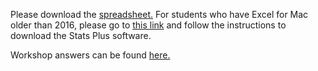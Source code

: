 Please download the [spreadsheet.](https://github.com/barnarderc/workshops/blob/master/Fall%202016/Introduction%20to%20Development%20Economics/developmentdata.xls)
For students who have Excel for Mac older than 2016, please go to [this link](http://www.analystsoft.com/en/products/statplusmacle/) and follow the instructions to download the Stats Plus software.
 
Workshop answers can be found [here.](https://github.com/barnarderc/workshops/blob/master/Fall%202016/Introduction%20to%20Development%20Economics/workshopanswers.xls)

